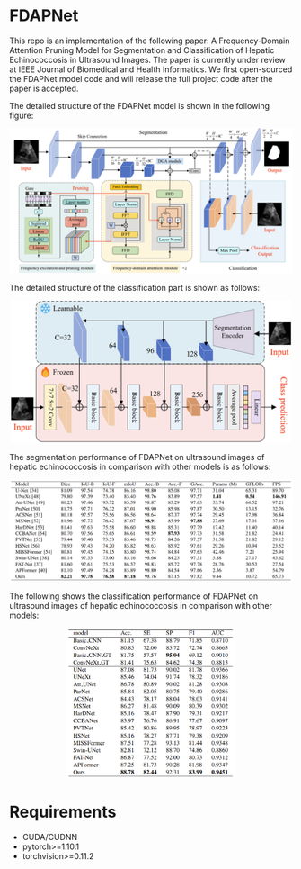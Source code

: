 # FDAPNet
This repo is an implementation of the following paper: A Frequency-Domain Attention Pruning Model for Segmentation and Classification of Hepatic Echinococcosis in Ultrasound Images. The paper is currently under review at IEEE Journal of Biomedical and Health Informatics. We first open-sourced the FDAPNet model code and will release the full project code after the paper is accepted.

The detailed structure of the FDAPNet model is shown in the following figure:
<p align="center">
  <img src="model/figs/segment_model.png" width="700"/>
</p>

The detailed structure of the classification part is shown as follows:
<p align="center">
  <img src="model/figs/classify_model.png" width="500"/>
</p>

The segmentation performance of FDAPNet on ultrasound images of hepatic echinococcosis in comparison with other models is as follows:
<p align="center">
  <img src="model/figs/segment_results.jpg" width="600"/>
</p>

The following shows the classification performance of FDAPNet on ultrasound images of hepatic echinococcosis in comparison with other models:
<p align="center">
  <img src="model/figs/classify_results.jpg" width="300"/>
</p>

# Requirements
+ CUDA/CUDNN
+ pytorch>=1.10.1
+ torchvision>=0.11.2
